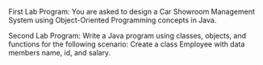 First Lab Program: You are asked to design a Car Showroom Management System using Object-Oriented Programming concepts in Java.

Second Lab Program: Write a Java program using classes, objects, and functions for the following scenario:
Create a class Employee with data members name, id, and salary.
